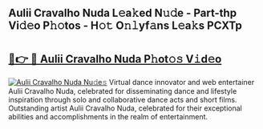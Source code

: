## Aulii Cravalho Nuda L𝚎a𝚔ed N𝚞𝚍e - Part-thp Vi𝚍𝚎o P𝚑𝚘tos - H𝚘𝚝 O𝚗𝚕yf𝚊ns L𝚎a𝚔s PCXTp

# <h2><a href="http://kfdciu9.oniu.top/?m=Aulii+Cravalho+Nuda">🔗👉 🔴 Aulii Cravalho Nuda P𝚑ot𝚘𝚜 V𝚒d𝚎o</a></h2>

[![Aulii Cravalho Nuda Nu𝚍e𝚜](https://i.imgur.com/0qMVB7G.gif)](http://kfdciu9.oniu.top/?m=Aulii+Cravalho+Nuda)
Virtual dance innovator and web entertainer Aulii Cravalho Nuda, celebrated for disseminating dance and lifestyle inspiration through solo and collaborative dance acts and short films. Outstanding artist Aulii Cravalho Nuda, celebrated for their exceptional abilities and accomplishments in the realm of entertainment.  
